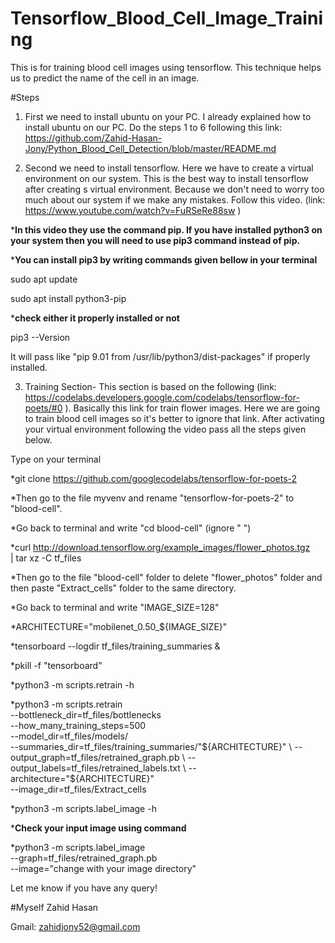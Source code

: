 # Tensorflow_Blood_Cell_Image_Training
This is for training blood cell images using tensorflow. This technique helps us to predict the name of the cell in an image.

#Steps
1. First we need to install ubuntu on your PC. I already explained how to install ubuntu on our PC. Do the steps 1 to 6 following this link: https://github.com/Zahid-Hasan-Jony/Python_Blood_Cell_Detection/blob/master/README.md 

2. Second we need to install tensorflow. Here we have to create a virtual environment on our system. This is the best way to install tensorflow after creating s virtual environment. Because we don't need to worry too much about our system if we make any mistakes. Follow this video. (link: https://www.youtube.com/watch?v=FuRSeRe88sw )

***In this video they use the command pip. If you have installed python3 on your system then you will need to use pip3 command instead of pip.**

***You can install pip3 by writing commands given bellow in your terminal**

sudo apt update

sudo apt install python3-pip

***check either it properly installed or not**

pip3 --Version

It will pass like "pip 9.01 from /usr/lib/python3/dist-packages" if properly installed.

3. Training Section-
This section is based on the following (link: https://codelabs.developers.google.com/codelabs/tensorflow-for-poets/#0 ). Basically this link for train flower images. Here we are going to train blood cell images so it's better to ignore that link.
After activating your virtual environment following the video pass all the steps given below.

Type on your terminal

*git clone https://github.com/googlecodelabs/tensorflow-for-poets-2

*Then go to the file myvenv and rename "tensorflow-for-poets-2" to "blood-cell".

*Go back to terminal and write "cd blood-cell" (ignore " ")

*curl http://download.tensorflow.org/example_images/flower_photos.tgz \
    | tar xz -C tf_files

*Then go to the file "blood-cell" folder to delete "flower_photos" folder and then paste "Extract_cells" folder to the same directory.

*Go back to terminal and write "IMAGE_SIZE=128"

*ARCHITECTURE="mobilenet_0.50_${IMAGE_SIZE}"

*tensorboard --logdir tf_files/training_summaries &

*pkill -f "tensorboard"

*python3 -m scripts.retrain -h

*python3 -m scripts.retrain \
  --bottleneck_dir=tf_files/bottlenecks \
  --how_many_training_steps=500 \
  --model_dir=tf_files/models/ \
  --summaries_dir=tf_files/training_summaries/"${ARCHITECTURE}" \
  --output_graph=tf_files/retrained_graph.pb \
  --output_labels=tf_files/retrained_labels.txt \
  --architecture="${ARCHITECTURE}" \
  --image_dir=tf_files/Extract_cells

*python3 -m scripts.label_image -h

***Check your input image using command**

*python3 -m scripts.label_image \
    --graph=tf_files/retrained_graph.pb  \
    --image="change with your image directory"



Let me know if you have any query!

#Myself Zahid Hasan

Gmail: zahidjony52@gmail.com
